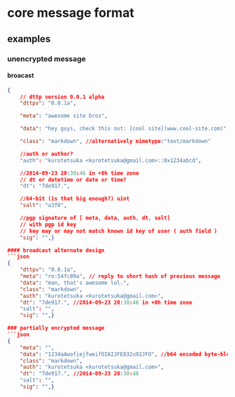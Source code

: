 # core message format

## examples

### unencrypted message
#### broacast
```json
{
	// dttp version 0.0.1 alpha
	"dttpv": "0.0.1a",

	"meta": "awesome site bros",

	"data": "hey guys, check this out: [cool site](www.cool-site.com)",

	"class": "markdown", //alternatively mimetype:"text/markdown"

	//auth or author?
	"auth": "kurotetsuka <kurotetsuka@gmail.com>::0x1234abcd",

	//2014-09-23 20:30:46 in +0h time zone
	// dt or datetime or date or time?
	"dt": "7de917.",

	//64-bit (is that big enough?) uint
	"salt": "a3f0",

	//pgp signature of [ meta, data, auth, dt, salt]
	// with pgp id key
	// key may or may not match known id key of user ( auth field )
	"sig": "",}

#### broadcast alternate design
```json
{
	"dttpv": "0.0.1a",
	"meta": "re:54fc89a", // reply to short hash of previous message
	"data": "man, that's awesome lol.",
	"class": "markdown",
	"auth": "kurotetsuka <kurotetsuka@gmail.com>",
	"dt": "7de917.", //2014-09-23 20:30:46 in +0h time zone
	"salt": "",
	"sig": "",}

### partially encrypted message
```json
{
	"meta": "",
	"data": "1234aAwofiejfweifOIAIJFE832u92JFO", //b64 encoded byte-block
	"class": "markdown",
	"auth": "kurotetsuka <kurotetsuka@gmail.com>",
	"dt": "7de917.", //2014-09-23 20:30:46
	"salt": "",
	"sig": "",}

